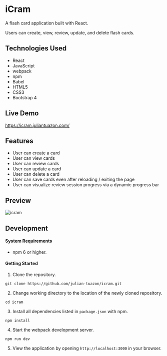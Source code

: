 # iCram

A flash card application built with React.

Users can create, view, review, update, and delete flash cards.

## Technologies Used
- React
- JavaScript
- webpack
- npm
- Babel
- HTML5
- CSS3
- Bootstrap 4

## Live Demo
https://icram.juliantuazon.com/

## Features
- User can create a card
- User can view cards
- User can review cards
- User can update a card
- User can delete a card
- User can save cards even after reloading / exiting the page
- User can visualize review session progress via a dynamic progress bar

## Preview
![icram](https://user-images.githubusercontent.com/57813827/80295304-b39ae000-8726-11ea-86ec-8677bf4fea29.png)

## Development

#### System Requirements
- npm 6 or higher.

#### Getting Started
1. Clone the repository.
  ```shell
  git clone https://github.com/julian-tuazon/icram.git
  ```
2. Change working directory to the location of the newly cloned repository.
  ```shell
  cd icram
  ```
3. Install all dependencies listed in ```package.json``` with npm.
```shell 
npm install
```
4. Start the webpack development server.
```shell
npm run dev
```
5. View the application by opening ```http://localhost:3000``` in your browser.
